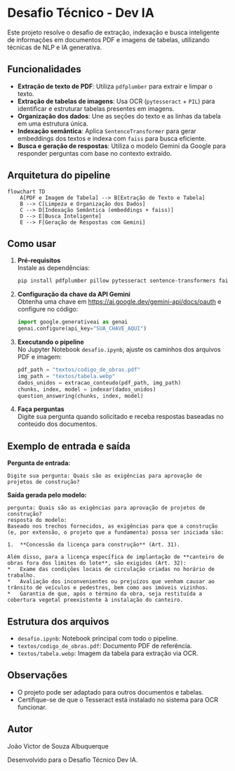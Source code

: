 # Desafio Técnico - Dev IA

Este projeto resolve o desafio de extração, indexação e busca inteligente de informações em documentos PDF e imagens de tabelas, utilizando técnicas de NLP e IA generativa.

## Funcionalidades

- **Extração de texto de PDF**: Utiliza `pdfplumber` para extrair e limpar o texto.
- **Extração de tabelas de imagens**: Usa OCR (`pytesseract` + `PIL`) para identificar e estruturar tabelas presentes em imagens.
- **Organização dos dados**: Une as seções do texto e as linhas da tabela em uma estrutura única.
- **Indexação semântica**: Aplica `SentenceTransformer` para gerar embeddings dos textos e indexa com `faiss` para busca eficiente.
- **Busca e geração de respostas**: Utiliza o modelo Gemini da Google para responder perguntas com base no contexto extraído.

## Arquitetura do pipeline

```mermaid
flowchart TD
    A[PDF e Imagem de Tabela] --> B[Extração de Texto e Tabela]
    B --> C[Limpeza e Organização dos Dados]
    C --> D[Indexação Semântica (embeddings + faiss)]
    D --> E[Busca Inteligente]
    E --> F[Geração de Respostas com Gemini]
```

## Como usar

1. **Pré-requisitos**  
   Instale as dependências:
   ```bash
   pip install pdfplumber pillow pytesseract sentence-transformers faiss-cpu google-generativeai
   ```

2. **Configuração da chave da API Gemini**  
   Obtenha uma chave em https://ai.google.dev/gemini-api/docs/oauth e configure no código:
   ```python
   import google.generativeai as genai
   genai.configure(api_key="SUA_CHAVE_AQUI")
   ```

3. **Executando o pipeline**  
   No Jupyter Notebook `desafio.ipynb`, ajuste os caminhos dos arquivos PDF e imagem:
   ```python
   pdf_path = "textos/codigo_de_obras.pdf"
   img_path = "textos/tabela.webp"
   dados_unidos = extracao_conteudo(pdf_path, img_path)
   chunks, index, model = indexar(dados_unidos)
   question_answering(chunks, index, model)
   ```

4. **Faça perguntas**  
   Digite sua pergunta quando solicitado e receba respostas baseadas no conteúdo dos documentos.

## Exemplo de entrada e saída

**Pergunta de entrada:**
```
Digite sua pergunta: Quais são as exigências para aprovação de projetos de construção?
```

**Saída gerada pelo modelo:**
```
pergunta: Quais são as exigências para aprovação de projetos de construção?
resposta do modelo:
Baseado nos trechos fornecidos, as exigências para que a construção (e, por extensão, o projeto que a fundamenta) possa ser iniciada são:

1.  **Concessão da licença para construção** (Art. 31).

Além disso, para a licença específica de implantação de **canteiro de obras fora dos limites do lote**, são exigidos (Art. 32):
*   Exame das condições locais de circulação criadas no horário de trabalho.
*   Avaliação dos inconvenientes ou prejuízos que venham causar ao trânsito de veículos e pedestres, bem como aos imóveis vizinhos.
*   Garantia de que, após o término da obra, seja restituída a cobertura vegetal preexistente à instalação do canteiro.
```

## Estrutura dos arquivos

- `desafio.ipynb`: Notebook principal com todo o pipeline.
- `textos/codigo_de_obras.pdf`: Documento PDF de referência.
- `textos/tabela.webp`: Imagem da tabela para extração via OCR.

## Observações

- O projeto pode ser adaptado para outros documentos e tabelas.
- Certifique-se de que o Tesseract está instalado no sistema para OCR funcionar.

## Autor
João Victor de Souza Albuquerque

Desenvolvido para o Desafio Técnico Dev IA.